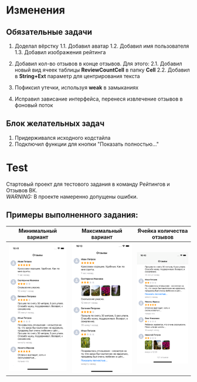 # Изменения
## Обязательные задачи
1. Доделал вёрстку 
    1.1. Добавил аватар 
    1.2. Добавил имя пользователя
    1.3. Добавил изображения рейтинга

2. Добавил кол-во отзывов в конце отзывов. Для этого:
    2.1. Добавил новый вид ячеек таблицы **ReviewCountCell** в папку **Cell** 
    2.2. Добавил в **String+Ext** параметр для центрирования текста
    
3. Пофиксил утечки, используя **weak** в замыканиях

4. Исправил зависание интерфейса, перенеся извлечение отзывов в фоновый поток

## Блок желательных задач
1. Придерживался исходного кодстайла
2. Подключил функции для кнопки "Показать полностью..."

# Test
Стартовый проект для тестового задания в команду Рейтингов и Отзывов ВК.\
*WARNING:* В проекте намеренно допущены ошибки.

## Примеры выполненного задания:

Минимальный вариант|Максимальный вариант|Ячейка количества отзывов
-|-|-
![Минимальный вариант](/Screenshots/1.png) | ![Максимальный вариант](/Screenshots/2.png) | ![Ячейка количества отзывов](/Screenshots/3.png)



